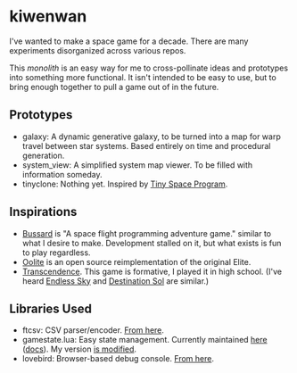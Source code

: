 # kiwenwan
I've wanted to make a space game for a decade. There are many experiments disorganized across various repos.

This *monolith* is an easy way for me to cross-pollinate ideas and prototypes into something more functional. It isn't intended to be easy to use, but to bring enough together to pull a game out of in the future.

## Prototypes

- galaxy: A dynamic generative galaxy, to be turned into a map for warp travel between star systems. Based entirely on time and procedural generation.
- system_view: A simplified system map viewer. To be filled with information someday.
- tinyclone: Nothing yet. Inspired by [Tiny Space Program](https://play.google.com/store/apps/details?id=com.companyname.Space_Program).

## Inspirations

- [Bussard](https://technomancy.itch.io/bussard) is "A space flight programming adventure game." similar to what I desire to make. Development stalled on it, but what exists is fun to play regardless.
- [Oolite](https://www.oolite.space/) is an open source reimplementation of the original Elite.
- [Transcendence](https://transcendence.kronosaur.com/). This game is formative, I played it in high school. (I've heard [Endless Sky](https://endless-sky.github.io/) and [Destination Sol](https://destinationsol.org/) are similar.)

## Libraries Used

- ftcsv: CSV parser/encoder. [From here](https://github.com/FourierTransformer/ftcsv).
- gamestate.lua: Easy state management.
  Currently maintained [here](https://github.com/HDictus/hump) ([docs](https://github.com/HDictus/hump/blob/temp-master/docs/gamestate.rst)). My version [is modified](https://github.com/TangentFoxy/kiwenwan/commit/0bf48908b21f25addf04ab197c6e807790da0512).
- lovebird: Browser-based debug console. [From here](https://github.com/rxi/lovebird).
